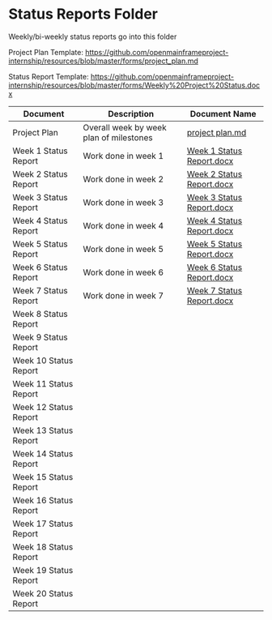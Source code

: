 # Status Reports Folder
Weekly/bi-weekly status reports go into this folder

Project Plan Template: https://github.com/openmainframeproject-internship/resources/blob/master/forms/project_plan.md

Status Report Template: https://github.com/openmainframeproject-internship/resources/blob/master/forms/Weekly%20Project%20Status.docx

| Document | Description | Document Name |
|---|---|---|
| Project Plan | Overall week by week plan of milestones | [project plan.md](https://github.com/muhammad-md/Zowe-explorer-extension-templates/blob/master/Status%20Reports/project%20plan.md) |
| Week 1 Status Report | Work done in week 1 | [Week 1 Status Report.docx](https://github.com/muhammad-md/Zowe-explorer-extension-templates/blob/master/Status%20Reports/Week%201%20Status%20Report.docx) | 
| Week 2 Status Report | Work done in week 2 |[Week 2 Status Report.docx](https://github.com/muhammad-md/Zowe-explorer-extension-templates/blob/master/Status%20Reports/Week%202%20Status%20Report.docx) |
| Week 3 Status Report | Work done in week 3 |[Week 3 Status Report.docx](https://github.com/muhammad-md/Zowe-explorer-extension-templates/blob/master/Status%20Reports/Week%203%20Status%20Report.docx) |
| Week 4 Status Report | Work done in week 4 |[Week 4 Status Report.docx](https://github.com/muhammad-md/Zowe-explorer-extension-templates/blob/master/Status%20Reports/Week%204%20Status%20Report.docx) |
| Week 5 Status Report | Work done in week 5 |[Week 5 Status Report.docx](https://github.com/muhammad-md/Zowe-explorer-extension-templates/blob/master/Status%20Reports/Week%205%20Status%20Report.docx) |
| Week 6 Status Report | Work done in week 6 |[Week 6 Status Report.docx]() |
| Week 7 Status Report | Work done in week 7 |[Week 7 Status Report.docx]() |
| Week 8 Status Report | | |
| Week 9 Status Report | | |
| Week 10 Status Report | | |
| Week 11 Status Report | | |
| Week 12 Status Report | | |
| Week 13 Status Report | | |
| Week 14 Status Report | | |
| Week 15 Status Report | | |
| Week 16 Status Report | | |
| Week 17 Status Report | | |
| Week 18 Status Report | | |
| Week 19 Status Report | | |
| Week 20 Status Report | | |
